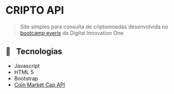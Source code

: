 # CRIPTO API

> Site simples para consulta de criptomoedas desenvolvida no [bootcamp everis](https://web.digitalinnovation.one/track/everis-fullstack-developer) da Digital Innovation One

## :wrench: &nbsp; Tecnologias
- Javascript
- HTML 5
- Bootstrap
- [Coin Market Cap API](https://coinmarketcap.com/api/)
